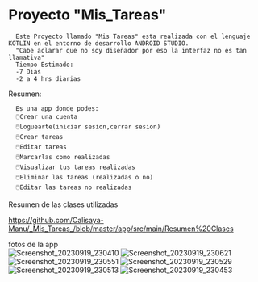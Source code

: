 # Proyecto "Mis_Tareas"
      Este Proyecto llamado "Mis Tareas" esta realizada con el lenguaje KOTLIN en el entorno de desarrollo ANDROID STUDIO.
      "Cabe aclarar que no soy diseñador por eso la interfaz no es tan llamativa"
      Tiempo Estimado:
      -7 Dias
      -2 a 4 hrs diarias
      
Resumen:

      Es una app donde podes:
      🖱️Crear una cuenta
      🖱️Loguearte(iniciar sesion,cerrar sesion)
      🖱️Crear tareas
      🖱️Editar tareas
      🖱️Marcarlas como realizadas
      🖱️Visualizar tus tareas realizadas
      🖱️Eliminar las tareas (realizadas o no)
      🖱️Editar las tareas no realizadas

Resumen de las clases utilizadas

https://github.com/Calisaya-Manu/_Mis_Tareas_/blob/master/app/src/main/Resumen%20Clases      

fotos de la app     
![Screenshot_20230919_230410](https://github.com/Calisaya-Manu/_Mis_Tareas_/assets/102339222/1cf6230f-4889-4264-af0b-12ddc30f4f74)
![Screenshot_20230919_230621](https://github.com/Calisaya-Manu/_Mis_Tareas_/assets/102339222/f0aff5fc-a6dc-4a97-914c-0b9e9fca7ff4)
![Screenshot_20230919_230551](https://github.com/Calisaya-Manu/_Mis_Tareas_/assets/102339222/ac119bfd-745c-45b4-be7b-21334a01c84c)
![Screenshot_20230919_230529](https://github.com/Calisaya-Manu/_Mis_Tareas_/assets/102339222/f2f1f070-b097-46d3-ba85-bdc548149d08)
![Screenshot_20230919_230513](https://github.com/Calisaya-Manu/_Mis_Tareas_/assets/102339222/74c7d0ec-db63-4208-9194-21ffcbec9645)
![Screenshot_20230919_230453](https://github.com/Calisaya-Manu/_Mis_Tareas_/assets/102339222/4fac7082-5e11-46f3-81a6-a878e30576e1)

      
